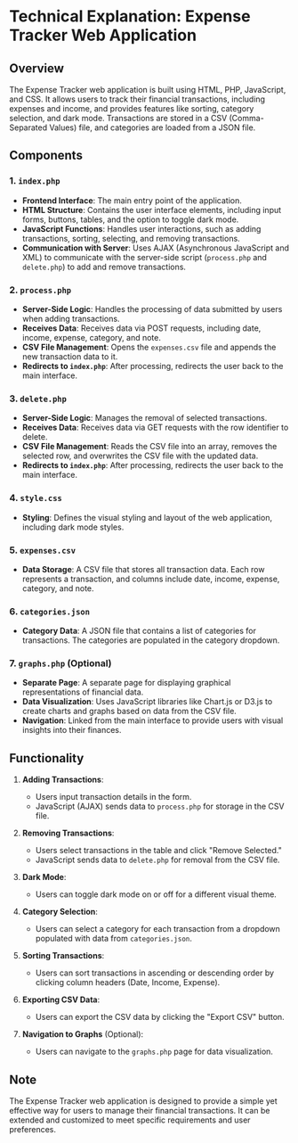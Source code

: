 # Technical Explanation: Expense Tracker Web Application

## Overview

The Expense Tracker web application is built using HTML, PHP, JavaScript, and CSS. It allows users to track their financial transactions, including expenses and income, and provides features like sorting, category selection, and dark mode. Transactions are stored in a CSV (Comma-Separated Values) file, and categories are loaded from a JSON file.

## Components

### 1. `index.php`

- **Frontend Interface**: The main entry point of the application.
- **HTML Structure**: Contains the user interface elements, including input forms, buttons, tables, and the option to toggle dark mode.
- **JavaScript Functions**: Handles user interactions, such as adding transactions, sorting, selecting, and removing transactions.
- **Communication with Server**: Uses AJAX (Asynchronous JavaScript and XML) to communicate with the server-side script (`process.php` and `delete.php`) to add and remove transactions.

### 2. `process.php`

- **Server-Side Logic**: Handles the processing of data submitted by users when adding transactions.
- **Receives Data**: Receives data via POST requests, including date, income, expense, category, and note.
- **CSV File Management**: Opens the `expenses.csv` file and appends the new transaction data to it.
- **Redirects to `index.php`**: After processing, redirects the user back to the main interface.

### 3. `delete.php`

- **Server-Side Logic**: Manages the removal of selected transactions.
- **Receives Data**: Receives data via GET requests with the row identifier to delete.
- **CSV File Management**: Reads the CSV file into an array, removes the selected row, and overwrites the CSV file with the updated data.
- **Redirects to `index.php`**: After processing, redirects the user back to the main interface.

### 4. `style.css`

- **Styling**: Defines the visual styling and layout of the web application, including dark mode styles.

### 5. `expenses.csv`

- **Data Storage**: A CSV file that stores all transaction data. Each row represents a transaction, and columns include date, income, expense, category, and note.

### 6. `categories.json`

- **Category Data**: A JSON file that contains a list of categories for transactions. The categories are populated in the category dropdown.

### 7. `graphs.php` (Optional)

- **Separate Page**: A separate page for displaying graphical representations of financial data.
- **Data Visualization**: Uses JavaScript libraries like Chart.js or D3.js to create charts and graphs based on data from the CSV file.
- **Navigation**: Linked from the main interface to provide users with visual insights into their finances.

## Functionality

1. **Adding Transactions**:
   - Users input transaction details in the form.
   - JavaScript (AJAX) sends data to `process.php` for storage in the CSV file.
   
2. **Removing Transactions**:
   - Users select transactions in the table and click "Remove Selected."
   - JavaScript sends data to `delete.php` for removal from the CSV file.

3. **Dark Mode**:
   - Users can toggle dark mode on or off for a different visual theme.

4. **Category Selection**:
   - Users can select a category for each transaction from a dropdown populated with data from `categories.json`.

5. **Sorting Transactions**:
   - Users can sort transactions in ascending or descending order by clicking column headers (Date, Income, Expense).

6. **Exporting CSV Data**:
   - Users can export the CSV data by clicking the "Export CSV" button.

7. **Navigation to Graphs** (Optional):
   - Users can navigate to the `graphs.php` page for data visualization.

## Note

The Expense Tracker web application is designed to provide a simple yet effective way for users to manage their financial transactions. It can be extended and customized to meet specific requirements and user preferences.

